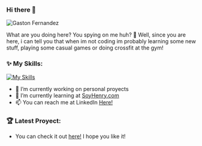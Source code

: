 ### Hi there 👋
![Gaston Fernandez](https://user-images.githubusercontent.com/61922413/194785775-7e78957f-1b87-4bf3-a60d-98176e3ac1cb.png)

What are you doing here? You spying on me huh?  🧐
Well, since you are here, 
i can tell you that when im not coding im probably 
learning some new stuff, playing some casual games or doing crossfit at the gym!

### ✨ My Skills:

[![My Skills](https://skillicons.dev/icons?i=js,nodejs,html,css,tailwind,react,redux,express,mongodb,postgres)](https://skillicons.dev)

- 🔭 I’m currently working on personal proyects 
- 🌱 I’m currently learning at [SoyHenry.com](https://www.soyhenry.com/) 
- 📫 You can reach me at LinkedIn [Here!](https://www.linkedin.com/in/gaston-fernandez-prataviera-93a4b21a2/) 


### 🏆 Latest Proyect:
- You can check it out [here!](https://www.mundi-app.tk/) I hope you like it! 
